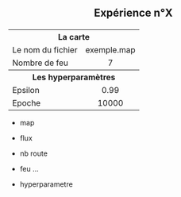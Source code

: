 ## <p align="center">Expérience n°X</p>

<div align="center">
	<table>
		<tr><th colspan="6" align="center">La carte</th></tr>
        <tr>
          <td>Le nom du fichier</td>
          <td align="center">exemple.map</td>
        </tr>
        <tr>
          <td>Nombre de feu</td>
          <td align="center">7</td>
        </tr>
        <tr><th colspan="6" align="center">Les hyperparamètres</th></tr>
        <tr>
          <td>Epsilon</td>
          <td align="center">0.99</td>
        </tr>
        <tr>
          <td>Epoche</td>
          <td align="center">10000</td>
        </tr>
    </table>
</div>



- map
- flux
- nb route
- feu ...

- hyperparametre
